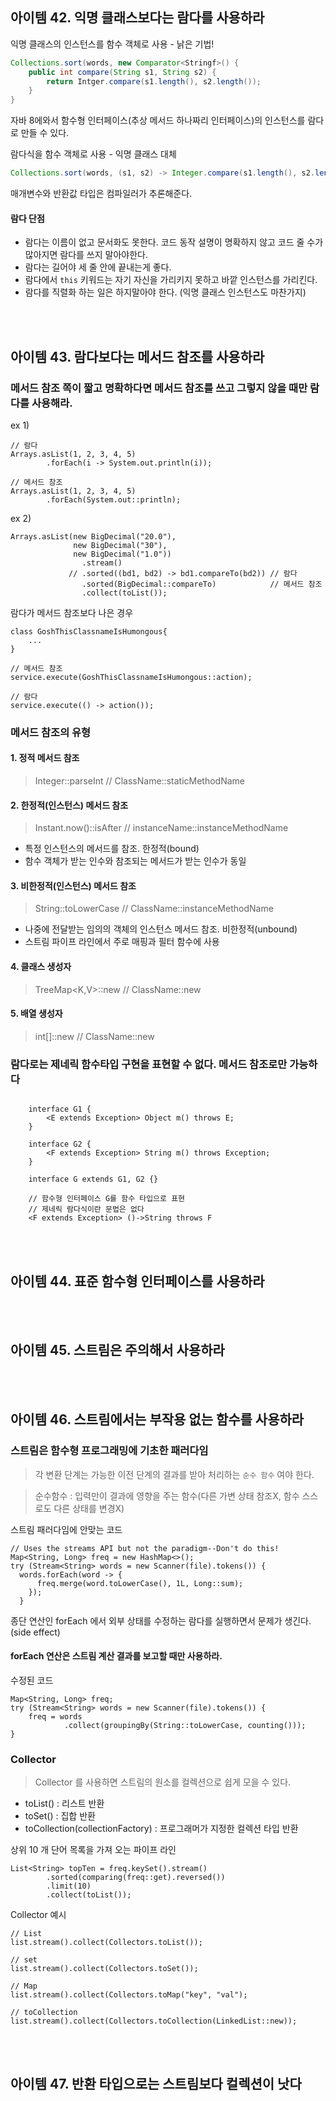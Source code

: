 ## 아이템 42. 익명 클래스보다는 람다를 사용하라

익명 클래스의 인스턴스를 함수 객체로 사용 - 낡은 기법!
```java
Collections.sort(words, new Comparator<Stringf>() {
    public int compare(String s1, String s2) {
        return Intger.compare(s1.length(), s2.length());
    }
}
```

자바 8에와서 함수형 인터페이스(추상 메서드 하나짜리 인터페이스)의 인스턴스를 람다로 만들 수 있다.

람다식을 함수 객체로 사용 - 익명 클래스 대체
```java
Collections.sort(words, (s1, s2) -> Integer.compare(s1.length(), s2.length());
```
매개변수와 반환값 타입은 컴파일러가 추론해준다.

#### 람다 단점
- 람다는 이름이 없고 문서화도 못한다. 코드 동작 설명이 명확하지 않고 코드 줄 수가 많아지면 람다를 쓰지 말아야한다.
- 람다는 길어야 세 줄 안에 끝내는게 좋다.
- 람다에서 `this` 키워드는 자기 자신을 가리키지 못하고 바깥 인스턴스를 가리킨다.
- 람다를 직렬화 하는 일은 하지말아야 한다. (익명 클래스 인스턴스도 마찬가지)



<br></br>
## 아이템 43. 람다보다는 메서드 참조를 사용하라

### 메서드 참조 쪽이 짧고 명확하다면 메서드 참조를 쓰고 그렇지 않을 때만 람다를 사용해라.

ex 1)
```
// 람다
Arrays.asList(1, 2, 3, 4, 5)
        .forEach(i -> System.out.println(i));
        
// 메서드 참조
Arrays.asList(1, 2, 3, 4, 5)
        .forEach(System.out::println);
```

ex 2)
```
Arrays.asList(new BigDecimal("20.0"),
              new BigDecimal("30"),
              new BigDecimal("1.0"))
                .stream()
             // .sorted((bd1, bd2) -> bd1.compareTo(bd2)) // 람다
                .sorted(BigDecimal::compareTo)            // 메서드 참조
                .collect(toList());
```


람다가 메서드 참조보다 나은 경우
```
class GoshThisClassnameIsHumongous{
    ...
}

// 메서드 참조
service.execute(GoshThisClassnameIsHumongous::action);

// 람다
service.execute(() -> action());
```


### 메서드 참조의 유형

#### 1. 정적 메서드 참조 
>Integer::parseInt       // ClassName::staticMethodName

#### 2. 한정적(인스턴스) 메서드 참조 
>Instant.now()::isAfter  // instanceName::instanceMethodName

- 특정 인스턴스의 메서드를 참조. 한정적(bound)
- 함수 객체가 받는 인수와 참조되는 메서드가 받는 인수가 동일  

#### 3. 비한정적(인스턴스) 메서드 참조
>String::toLowerCase    // ClassName::instanceMethodName

- 나중에 전달받는 임의의 객체의 인스턴스 메서드 참조. 비한정적(unbound)
- 스트림 파이프 라인에서 주로 매핑과 필터 함수에 사용

#### 4. 클래스 생성자 
>TreeMap<K,V>::new      // ClassName::new

#### 5. 배열 생성자
>int[]::new             // ClassName::new


### 람다로는 제네릭 함수타입 구현을 표현할 수 없다. 메서드 참조로만 가능하다

```

    interface G1 {
        <E extends Exception> Object m() throws E;
    }

    interface G2 {
        <F extends Exception> String m() throws Exception;
    }
    
    interface G extends G1, G2 {}
    
    // 함수형 인터페이스 G를 함수 타입으로 표현
    // 제네릭 람다식이란 문법은 없다
    <F extends Exception> ()->String throws F
```

<br></br>
## 아이템 44. 표준 함수형 인터페이스를 사용하라

<br></br>
## 아이템 45. 스트림은 주의해서 사용하라

<br></br>
## 아이템 46. 스트림에서는 부작용 없는 함수를 사용하라

### 스트림은 함수형 프로그래밍에 기초한 패러다임

>각 변환 단계는 가능한 이전 단계의 결과를 받아 처리하는 `순수 함수` 여야 한다.

>순수함수 : 입력만이 결과에 영향을 주는 함수(다른 가변 상태 참조X, 함수 스스로도 다른 상태를 변경X)

스트림 패러다임에 안맞는 코드
```
// Uses the streams API but not the paradigm--Don't do this!
Map<String, Long> freq = new HashMap<>();
try (Stream<String> words = new Scanner(file).tokens()) {
  words.forEach(word -> {
      freq.merge(word.toLowerCase(), 1L, Long::sum);
    });
  }
```

종단 연산인 forEach 에서 외부 상태를 수정하는 람다를 실행하면서 문제가 생긴다. (side effect)

#### forEach 연산은 스트림 계산 결과를 보고할 때만 사용하라.

수정된 코드
```
Map<String, Long> freq;
try (Stream<String> words = new Scanner(file).tokens()) {
    freq = words
            .collect(groupingBy(String::toLowerCase, counting()));
}
```

### Collector 

>Collector 를 사용하면 스트림의 원소를 컬렉션으로 쉽게 모을 수 있다.

- toList() : 리스트 반환
- toSet() : 집합 반환
- toCollection(collectionFactory) : 프로그래머가 지정한 컬렉션 타입 반환

상위 10 개 단어 목록을 가져 오는 파이프 라인
```
List<String> topTen = freq.keySet().stream()
        .sorted(comparing(freq::get).reversed())
        .limit(10)
        .collect(toList());
```

Collector 예시
```
// List
list.stream().collect(Collectors.toList());

// set
list.stream().collect(Collectors.toSet());

// Map
list.stream().collect(Collectors.toMap("key", "val");

// toCollection
list.stream().collect(Collectors.toCollection(LinkedList::new));
```

<br></br>
## 아이템 47. 반환 타입으로는 스트림보다 컬렉션이 낫다




